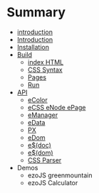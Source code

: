 # Summary

* [introduction](README.md)
* [Introduction](docs/introduction.md)
* [Installation](docs/Installation.md)
* [Build](docs/Build.md)
   * [index HTML](docs/Build.md#index-html)
   * [CSS Syntax](docs/Build.md#css-syntax)
   * [Pages](docs/Build.md#pages)
   * [Run](docs/Build.md#run)
* [API](docs/API.md)
   * [eColor](docs/API.md#ecolor)
   * [eCSS eNode ePage](docs/API.md#ecss-enode-epage)
   * [eManager](docs/API.md#emanager)
   * [eData](docs/API.md#edata)
   * [PX](docs/API.md#px)
   * [eDom](docs/API.md#edom)
   * [e$(doc)](docs/API.md#edoc)
   * [e$(dom)](docs/API.md#edom-1)
   * [CSS Parser](docs/API.md#parsecssval)
* Demos
   * ezoJS greenmountain
   * ezoJS Calculator

